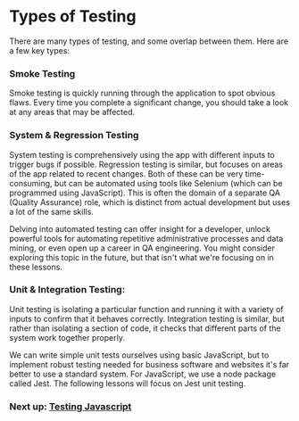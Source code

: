 # Types of Testing

There are many types of testing, and some overlap between them. Here are a few key types:

### Smoke Testing

Smoke testing is quickly running through the application to spot obvious flaws. Every time you complete a significant change, you should take a look at any areas that may be affected.

### System & Regression Testing

System testing is comprehensively using the app with different inputs to trigger bugs if possible. Regression testing is similar, but focuses on areas of the app related to recent changes. Both of these can be very time-consuming, but can be automated using tools like Selenium (which can be programmed using JavaScript). This is often the domain of a separate QA (Quality Assurance) role, which is distinct from actual development but uses a lot of the same skills. 

Delving into automated testing can offer insight for a developer, unlock powerful tools for automating repetitive administrative processes and data mining, or even open up a career in QA engineering. You might consider exploring this topic in the future, but that isn't what we're focusing on in these lessons.

### Unit & Integration Testing:

Unit testing is isolating a particular function and running it with a variety of inputs to confirm that it behaves correctly. Integration testing is similar, but rather than isolating a section of code, it checks that different parts of the system work together properly. 

We can write simple unit tests ourselves using basic JavaScript, but to implement robust testing needed for business software and websites it's far better to use a standard system. For JavaScript, we use a node package called Jest. The following lessons will focus on Jest unit testing. 

### Next up: [Testing Javascript](lessons/TEST.md)